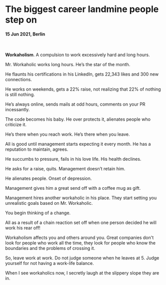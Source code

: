 # The biggest career landmine people step on

#### 15 Jun 2021, Berlin

&nbsp;

**Workaholism**. A compulsion to work excessively hard and long hours.

Mr. Workaholic works long hours. He’s the star of the month.

He flaunts his certifications in his LinkedIn, gets 22,343 likes and 300 new
connections.

He works on weekends, gets a 22% raise, not realizing that 22% of nothing is
still nothing.

He’s always online, sends mails at odd hours, comments on your PR incessantly.

The code becomes his baby. He over protects it, alienates people who criticize
it.

He’s there when you reach work. He’s there when you leave.

All is good until management starts expecting it every month. He has a
reputation to maintain, agrees.

He succumbs to pressure, fails in his love life. His health declines.

He asks for a raise, quits. Management doesn’t retain him.

He alienates people. Onset of depression.

Management gives him a great send off with a coffee mug as gift.

Management hires another workaholic in his place. They start setting you
unrealistic goals based on Mr. Workaholic.

You begin thinking of a change.

All as a result of a chain reaction set off when one person decided he will work
his rear off!

Workaholism affects you and others around you. Great companies don't look for
people who work all the time, they look for people who know the boundaries and
the problems of crossing it.

So, leave work at work. Do not judge someone when he leaves at 5. Judge yourself
for not having a work-life balance.

When I see workaholics now, I secretly laugh at the slippery slope they are in.

&nbsp;
